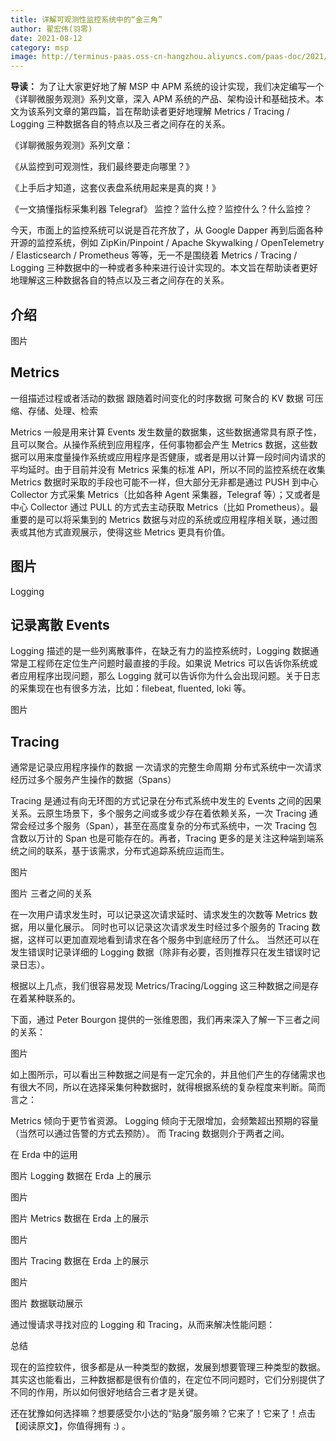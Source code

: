 ```yaml
---
title: 详解可观测性监控系统中的“金三角”
author: 翟宏伟(羽零)
date: 2021-08-12
category: msp
image: http://terminus-paas.oss-cn-hangzhou.aliyuncs.com/paas-doc/2021/08/18/f5225f52-a060-43e6-901f-6fac69ccdcd6.png?x-oss-process=image/resize,w_1920,h_500
---
```


**导读：** 为了让大家更好地了解 MSP 中 APM 系统的设计实现，我们决定编写一个《详聊微服务观测》系列文章，深入 APM 系统的产品、架构设计和基础技术。本文为该系列文章的第四篇，旨在帮助读者更好地理解 Metrics / Tracing / Logging 三种数据各自的特点以及三者之间存在的关系。

<!-- more -->

《详聊微服务观测》系列文章：

《从监控到可观测性，我们最终要走向哪里？》

《上手后才知道，这套仪表盘系统用起来是真的爽！》

《一文搞懂指标采集利器 Telegraf》
监控？监什么控？监控什么？什么监控？



今天，市面上的监控系统可以说是百花齐放了，从 Google Dapper 再到后面各种开源的监控系统，例如 ZipKin/Pinpoint / Apache Skywalking / OpenTelemetry / Elasticsearch / Prometheus 等等，无一不是围绕着 Metrics / Tracing / Logging 三种数据中的一种或者多种来进行设计实现的。本文旨在帮助读者更好地理解这三种数据各自的特点以及三者之间存在的关系。



## 介绍

图片
## Metrics


一组描述过程或者活动的数据
跟随着时间变化的时序数据
可聚合的 KV 数据
可压缩、存储、处理、检索


Metrics 一般是用来计算 Events 发生数量的数据集，这些数据通常具有原子性，且可以聚合。从操作系统到应用程序，任何事物都会产生 Metrics 数据，这些数据可以用来度量操作系统或应用程序是否健康，或者是用以计算一段时间内请求的平均延时。由于目前并没有 Metrics 采集的标准 API，所以不同的监控系统在收集 Metrics 数据时采取的手段也可能不一样，但大部分无非都是通过 PUSH 到中心 Collector 方式采集 Metrics（比如各种 Agent 采集器，Telegraf 等）；又或者是中心 Collector 通过 PULL 的方式去主动获取 Metrics（比如 Prometheus）。最重要的是可以将采集到的 Metrics 数据与对应的系统或应用程序相关联，通过图表或其他方式直观展示，使得这些 Metrics 更具有价值。



## 图片
Logging


## 记录离散 Events


Logging 描述的是一些列离散事件，在缺乏有力的监控系统时，Logging 数据通常是工程师在定位生产问题时最直接的手段。如果说 Metrics 可以告诉你系统或者应用程序出现问题，那么 Logging 就可以告诉你为什么会出现问题。关于日志的采集现在也有很多方法，比如：filebeat, fluented, loki 等。



图片
## Tracing


通常是记录应用程序操作的数据
一次请求的完整生命周期
分布式系统中一次请求经历过多个服务产生操作的数据（Spans）


Tracing 是通过有向无环图的方式记录在分布式系统中发生的 Events 之间的因果关系。云原生场景下，多个服务之间或多或少存在着依赖关系，一次 Tracing 通常会经过多个服务（Span），甚至在高度复杂的分布式系统中，一次 Tracing 包含数以万计的 Span 也是可能存在的。再者，Tracing 更多的是关注这种端到端系统之间的联系，基于该需求，分布式追踪系统应运而生。



图片


图片
三者之间的关系

在一次用户请求发生时，可以记录这次请求延时、请求发生的次数等 Metrics 数据，用以量化展示。
同时也可以记录这次请求发生时经过多个服务的 Tracing 数据，这样可以更加直观地看到请求在各个服务中到底经历了什么。
当然还可以在发生错误时记录详细的 Logging 数据（除非有必要，否则推荐只在发生错误时记录日志）。


根据以上几点，我们很容易发现 Metrics/Tracing/Logging 这三种数据之间是存在着某种联系的。


下面，通过 Peter Bourgon 提供的一张维恩图，我们再来深入了解一下三者之间的关系：

图片


如上图所示，可以看出三种数据之间是有一定冗余的，并且他们产生的存储需求也有很大不同，所以在选择采集何种数据时，就得根据系统的复杂程度来判断。简而言之：


Metrics 倾向于更节省资源。
Logging 倾向于无限增加，会频繁超出预期的容量（当然可以通过告警的方式去预防）。
而 Tracing 数据则介于两者之间。


在 Erda 中的运用


图片
Logging 数据在 Erda 上的展示


图片



图片
Metrics 数据在 Erda 上的展示


图片



图片
Tracing 数据在 Erda 上的展示


图片



图片
数据联动展示

通过慢请求寻找对应的 Logging 和 Tracing，从而来解决性能问题：





总结


现在的监控软件，很多都是从一种类型的数据，发展到想要管理三种类型的数据。其实这也能看出，三种数据都是很有价值的，在定位不同问题时，它们分别提供了不同的作用，所以如何很好地结合三者才是关键。

还在犹豫如何选择嘛？想要感受尔小达的“贴身”服务嘛？它来了！它来了！点击【阅读原文】，你值得拥有 :) 。
